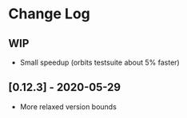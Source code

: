 # Change Log

## WIP
  - Small speedup (orbits testsuite about 5% faster)

## [0.12.3] - 2020-05-29
  - More relaxed version bounds
